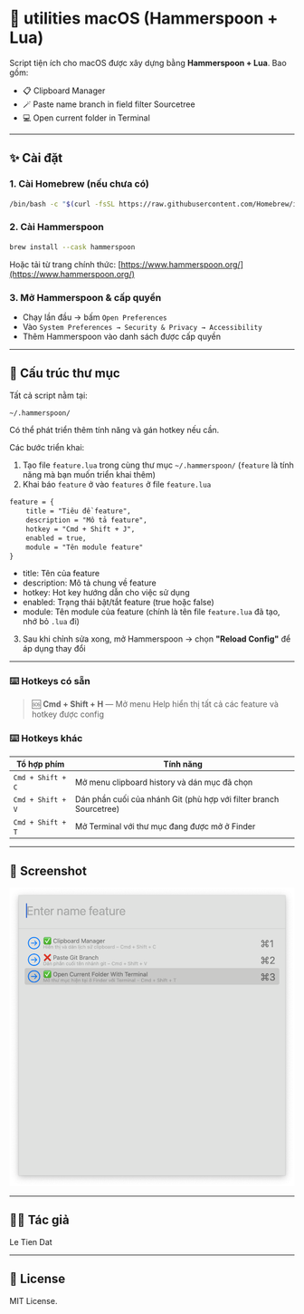 # 🔧 utilities macOS (Hammerspoon + Lua)

Script tiện ích cho macOS được xây dựng bằng **Hammerspoon + Lua**. Bao gồm:

- 📋 Clipboard Manager
- 🪄 Paste name branch in field filter Sourcetree
- 💻 Open current folder in Terminal

---

## ✨ Cài đặt

### 1. Cài Homebrew (nếu chưa có)

```bash
/bin/bash -c "$(curl -fsSL https://raw.githubusercontent.com/Homebrew/install/HEAD/install.sh)"
```

### 2. Cài Hammerspoon

```bash
brew install --cask hammerspoon
```

Hoặc tải từ trang chính thức: [https://www.hammerspoon.org/](https://www.hammerspoon.org/)

### 3. Mở Hammerspoon & cấp quyền

- Chạy lần đầu → bấm `Open Preferences`
- Vào `System Preferences → Security & Privacy → Accessibility`
- Thêm Hammerspoon vào danh sách được cấp quyền

---

## 📁 Cấu trúc thư mục

Tất cả script nằm tại:

```
~/.hammerspoon/
```

Có thể phát triển thêm tính năng và gán hotkey nếu cần.

Các bước triển khai:

1. Tạo file `feature.lua` trong cùng thư mục `~/.hammerspoon/` (`feature` là tính năng mà bạn muốn triển khai thêm)
2. Khai báo `feature` ở vào `features` ở file `feature.lua`
```
feature = {
    title = "Tiêu đề feature",
    description = "Mô tả feature",
    hotkey = "Cmd + Shift + J",
    enabled = true,
    module = "Tên module feature"
}
```
- title: Tên của feature
- description: Mô tả chung về feature
- hotkey: Hot key hướng dẫn cho việc sử dụng
- enabled: Trạng thái bật/tắt feature (true hoặc false)
- module: Tên module của feature (chính là tên file `feature.lua` đã tạo, nhớ bỏ `.lua` đi)

3. Sau khi chỉnh sửa xong, mở Hammerspoon → chọn **"Reload Config"** để áp dụng thay đổi

---

### ⌨️ Hotkeys có sẵn

> 🆘 **Cmd + Shift + H** — Mở menu Help hiển thị tất cả các feature và hotkey được config

### ⌨️ Hotkeys khác

| Tổ hợp phím       | Tính năng                                                                         |
| ----------------- | --------------------------------------------------------------------------------- |
| `Cmd + Shift + C` | Mở menu clipboard history và dán mục đã chọn                                      |
| `Cmd + Shift + V` | Dán phần cuối của nhánh Git (phù hợp với filter branch Sourcetree)                |
| `Cmd + Shift + T` | Mở Terminal với thư mục đang được mở ở Finder                                     |

---

## 📸 Screenshot

<img src="/assets/preview.png" width="600" alt="Preview utilities macOS (Hammerspoon + Lua)">

---

## 🧑‍💻 Tác giả

Le Tien Dat

---

## 📜 License

MIT License.
